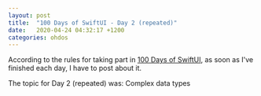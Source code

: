 ```yaml
---
layout: post
title:  "100 Days of SwiftUI - Day 2 (repeated)"
date:   2020-04-24 04:32:17 +1200
categories: ohdos
---
```

According to the rules for taking part in [100 Days of SwiftUI](https://www.hackingwithswift.com/100/swiftui), as soon as I've finished each day, I have to post about it.

The topic for Day 2 (repeated) was: Complex data types
